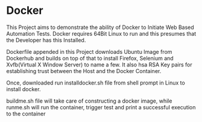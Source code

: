 # Docker

This Project aims to demonstrate the ability of Docker to Initiate Web Based Automation Tests. Docker requires 64Bit Linux to run and this presumes that the Developer has this Installed.

Dockerfile appended in this Project downloads Ubuntu Image from Dockerhub and builds on top of that to install Firefox, Selenium and Xvfb(Virtual X Window Server) to name a few. It also hsa RSA Key pairs for establishing trust between the Host and the Docker Container.

Once, downloaded run installdocker.sh file from shell prompt in Linux to install docker.

buildme.sh file will take care of constructing a docker image, while runme.sh will run the container, trigger test and print a successful execution to the container
